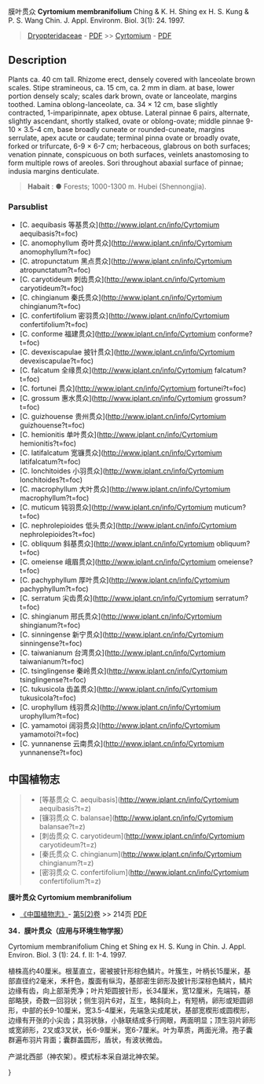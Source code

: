 膜叶贯众 **Cyrtomium membranifolium** Ching & K. H. Shing ex H. S. Kung & P. S. Wang Chin. J. Appl. Environm. Biol. 3(1): 24. 1997.

> [Dryopteridaceae](http://www.iplant.cn/info/Dryopteridaceae?t=foc) - [PDF](http://www.iplant.cn/foc/pdf/Dryopteridaceae.pdf) >> [Cyrtomium](http://www.iplant.cn/info/Cyrtomium?t=foc) - [PDF](http://www.iplant.cn/foc/pdf/Cyrtomium.pdf)

## Description

Plants ca. 40 cm tall. Rhizome erect, densely covered with lanceolate brown scales. Stipe stramineous, ca. 15 cm, ca. 2 mm in diam. at base, lower portion densely scaly; scales dark brown, ovate or lanceolate, margins toothed. Lamina oblong-lanceolate, ca. 34 × 12 cm, base slightly contracted, 1-imparipinnate, apex obtuse. Lateral pinnae 6 pairs, alternate, slightly ascendant, shortly stalked, ovate or oblong-ovate; middle pinnae 9-10 × 3.5-4 cm, base broadly cuneate or rounded-cuneate, margins serrulate, apex acute or caudate; terminal pinna ovate or broadly ovate, forked or trifurcate, 6-9 × 6-7 cm; herbaceous, glabrous on both surfaces; venation pinnate, conspicuous on both surfaces, veinlets anastomosing to form multiple rows of areoles. Sori throughout abaxial surface of pinnae; indusia margins denticulate.

> **Habait** : 
>● Forests; 1000-1300 m. Hubei (Shennongjia).

### Parsublist

* [C.  aequibasis  等基贯众](http://www.iplant.cn/info/Cyrtomium aequibasis?t=foc)
* [C.  anomophyllum  奇叶贯众](http://www.iplant.cn/info/Cyrtomium anomophyllum?t=foc)
* [C.  atropunctatum  黑点贯众](http://www.iplant.cn/info/Cyrtomium atropunctatum?t=foc)
* [C.  caryotideum  刺齿贯众](http://www.iplant.cn/info/Cyrtomium caryotideum?t=foc)
* [C.  chingianum  秦氏贯众](http://www.iplant.cn/info/Cyrtomium chingianum?t=foc)
* [C.  confertifolium  密羽贯众](http://www.iplant.cn/info/Cyrtomium confertifolium?t=foc)
* [C.  conforme  福建贯众](http://www.iplant.cn/info/Cyrtomium conforme?t=foc)
* [C.  devexiscapulae  披针贯众](http://www.iplant.cn/info/Cyrtomium devexiscapulae?t=foc)
* [C.  falcatum  全缘贯众](http://www.iplant.cn/info/Cyrtomium falcatum?t=foc)
* [C.  fortunei  贯众](http://www.iplant.cn/info/Cyrtomium fortunei?t=foc)
* [C.  grossum  惠水贯众](http://www.iplant.cn/info/Cyrtomium grossum?t=foc)
* [C.  guizhouense  贵州贯众](http://www.iplant.cn/info/Cyrtomium guizhouense?t=foc)
* [C.  hemionitis  单叶贯众](http://www.iplant.cn/info/Cyrtomium hemionitis?t=foc)
* [C.  latifalcatum  宽镰贯众](http://www.iplant.cn/info/Cyrtomium latifalcatum?t=foc)
* [C.  lonchitoides  小羽贯众](http://www.iplant.cn/info/Cyrtomium lonchitoides?t=foc)
* [C.  macrophyllum  大叶贯众](http://www.iplant.cn/info/Cyrtomium macrophyllum?t=foc)
* [C.  muticum  钝羽贯众](http://www.iplant.cn/info/Cyrtomium muticum?t=foc)
* [C.  nephrolepioides  低头贯众](http://www.iplant.cn/info/Cyrtomium nephrolepioides?t=foc)
* [C.  obliquum  斜基贯众](http://www.iplant.cn/info/Cyrtomium obliquum?t=foc)
* [C.  omeiense  峨眉贯众](http://www.iplant.cn/info/Cyrtomium omeiense?t=foc)
* [C.  pachyphyllum  厚叶贯众](http://www.iplant.cn/info/Cyrtomium pachyphyllum?t=foc)
* [C.  serratum  尖齿贯众](http://www.iplant.cn/info/Cyrtomium serratum?t=foc)
* [C.  shingianum  邢氏贯众](http://www.iplant.cn/info/Cyrtomium shingianum?t=foc)
* [C.  sinningense  新宁贯众](http://www.iplant.cn/info/Cyrtomium sinningense?t=foc)
* [C.  taiwanianum  台湾贯众](http://www.iplant.cn/info/Cyrtomium taiwanianum?t=foc)
* [C.  tsinglingense  秦岭贯众](http://www.iplant.cn/info/Cyrtomium tsinglingense?t=foc)
* [C.  tukusicola  齿盖贯众](http://www.iplant.cn/info/Cyrtomium tukusicola?t=foc)
* [C.  urophyllum  线羽贯众](http://www.iplant.cn/info/Cyrtomium urophyllum?t=foc)
* [C.  yamamotoi  阔羽贯众](http://www.iplant.cn/info/Cyrtomium yamamotoi?t=foc)
* [C.  yunnanense  云南贯众](http://www.iplant.cn/info/Cyrtomium yunnanense?t=foc)

## 中国植物志

> * [等基贯众  C.  aequibasis](http://www.iplant.cn/info/Cyrtomium aequibasis?t=z)
> * [镰羽贯众  C.  balansae](http://www.iplant.cn/info/Cyrtomium balansae?t=z)
> * [刺齿贯众  C.  caryotideum](http://www.iplant.cn/info/Cyrtomium caryotideum?t=z)
> * [秦氏贯众  C.  chingianum](http://www.iplant.cn/info/Cyrtomium chingianum?t=z)
> * [密羽贯众  C.  confertifolium](http://www.iplant.cn/info/Cyrtomium confertifolium?t=z)

**膜叶贯众 Cyrtomium membranifolium**

* [《中国植物志》](http://www.iplant.cn/frps)- [第5(2)卷](http://www.iplant.cn/frps/vol/5(2)) >> 214页 [PDF](http://www.iplant.cn/frps/pdf/5(2)/214.PDF)

**34．膜叶贯众（应用与环境生物学报）**

Cyrtomium membranifolium Ching et Shing ex H. S. Kung in Chin. J. Appl. Environ. Biol. 3 (1): 24. f. II: 1-4. 1997.

植株高约40厘米。根茎直立，密被披针形棕色鳞片。叶簇生，叶柄长15厘米，基部直径约2毫米，禾秆色，腹面有纵沟，基部密生卵形及披针形深棕色鳞片，鳞片边缘有齿，向上部渐秃净；叶片矩圆披针形，长34厘米，宽12厘米，先端钝，基部略狭，奇数一回羽状；侧生羽片6对，互生，略斜向上，有短柄，卵形或矩圆卵形，中部的长9-10厘米，宽3.5-4厘米，先端急尖成尾状，基部宽楔形或圆楔形，边缘有开张的小尖齿；具羽状脉，小脉联结成多行网眼，两面明显；顶生羽片卵形或宽卵形，2叉或3叉状，长6-9厘米，宽6-7厘米。叶为草质，两面光滑。孢子囊群遍布羽片背面；囊群盖圆形，盾状，有波状微齿。

产湖北西部（神农架）。模式标本采自湖北神农架。

}